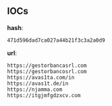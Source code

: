 
## IOCs

__hash__:

```text
471d596dad7ca027a44b21f3c3a2a0d9
```
__url__:

```text
https://gestorbancasrl.com
https://gestorbancosrl.com
https://avas1ta.com/in
https://avas1t.de/in
https://njamma.com
https://itgjmfgdzxcv.com
```